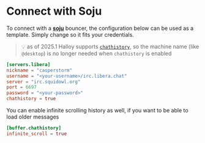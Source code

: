 # Connect with Soju

To connect with a [**soju**](https://soju.im/) bouncer, the configuration below can be used as a template. Simply change so it fits your credentials.

> 💡  as of 2025.1 Halloy supports [`chathistory`](../configuration/buffer.md#bufferchathistory), so the machine name (like `@desktop`) is no longer needed when `chathistory` is enabled

```toml
[servers.libera]
nickname = "casperstorm"
username = "<your-username>/irc.libera.chat"
server = "irc.squidowl.org"
port = 6697
password = "<your-password>"
chathistory = true
```

You can enable infinite scrolling history as well, if you want to be able to load older messages

```toml
[buffer.chathistory]
infinite_scroll = true
```
